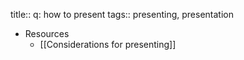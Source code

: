 title:: q: how to present
tags:: presenting, presentation

- Resources
	- [[Considerations for presenting]]